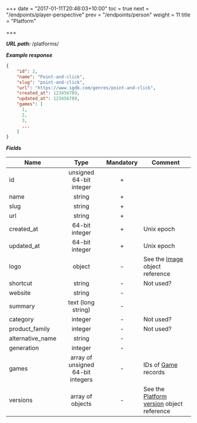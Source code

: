 +++
date = "2017-01-11T20:46:03+10:00"
toc = true
next = "/endpoints/player-perspective"
prev = "/endpoints/person"
weight = 11
title = "Platform"

+++

***URL path:*** /platforms/

***Example response***

```json
{
    "id": 2,
    "name": "Point-and-click",
    "slug": "point-and-click",
    "url": "https://www.igdb.com/genres/point-and-click",
    "created_at": 123456789,
    "updated_at": 123456789,
    "games": [
      1,
      2,
      3,
      ...
    ]
}
```

***Fields***

| Name             | Type                              | Mandatory | Comment |
| ---------------- |:---------------------------------:|:---------:| ------- |
| id               | unsigned 64-bit integer           |     +     ||
| name             | string                            |     +     ||
| slug             | string                            |     +     ||
| url              | string                            |     +     ||
| created_at       | 64-bit integer                    |     +     | Unix epoch |
| updated_at       | 64-bit integer                    |     +     | Unix epoch |
| logo             | object                            |     -     | See the [Image](../../misc-objects/image) object reference |
| shortcut         | string                            |     -     | Not used? |
| website          | string                            |     -     ||
| summary          | text (long string)                |     -     ||
| category         | integer                           |     -     | Not used? |
| product_family   | integer                           |     -     | Not used? |
| alternative_name | string                            |     -     ||
| generation       | integer                           |     -     ||
| games            | array of unsigned 64-bit integers |     -     | IDs of [Game](../game) records |
| versions         | array of objects                  |     -     | See the [Platform version](../../misc-objects/platform-version) object reference |
